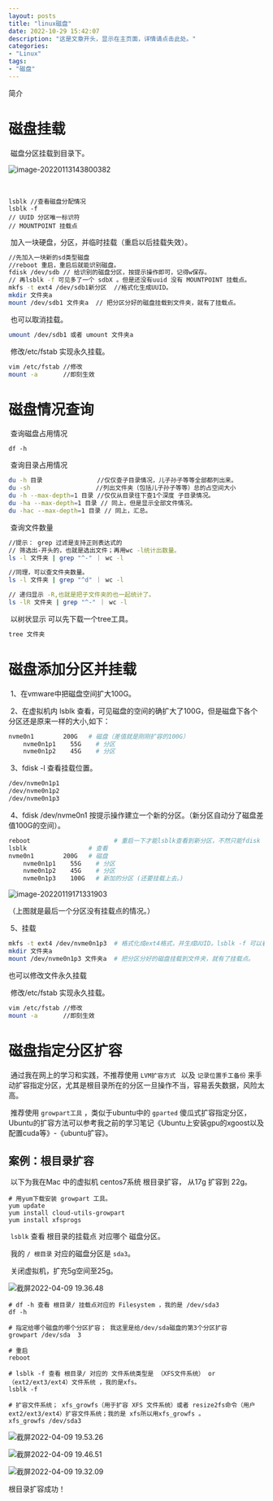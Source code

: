 ```yaml
---
layout: posts
title: "linux磁盘"
date: 2022-10-29 15:42:07
description: "这是文章开头，显示在主页面，详情请点击此处。"
categories: 
- "Linux"
tags:
- "磁盘"
---
```


简介 <!--more-->

# 磁盘挂载

​		磁盘分区挂载到目录下。

![image-20220113143800382](%E7%A3%81%E7%9B%98.assets/image-20220113143800382-7030379.png)

​		

```
lsblk //查看磁盘分配情况
lsblk -f
// UUID 分区唯一标识符
// MOUNTPOINT 挂载点
```

​		加入一块硬盘，分区，并临时挂载（重启以后挂载失效）。

```bash
//先加入一块新的sd类型磁盘
//reboot 重启，重启后就能识别磁盘。
fdisk /dev/sdb // 给识别的磁盘分区，按提示操作即可，记得w保存。
// 再lsblk -f 可见多了一个 sdbX 。但是还没有uuid 没有 MOUNTPOINT 挂载点。
mkfs -t ext4 /dev/sdb1新分区  //格式化生成UUID。
mkdir 文件夹a
mount /dev/sdb1 文件夹a  // 把分区分好的磁盘挂载到文件夹，就有了挂载点。
```

​		也可以取消挂载。

```bash
umount /dev/sdb1 或者 umount 文件夹a
```

​		修改/etc/fstab 实现永久挂载。

```bash
vim /etc/fstab //修改
mount -a       //即刻生效
```



# 磁盘情况查询	

​		查询磁盘占用情况

```
df -h
```

​		查询目录占用情况

```bash
du -h 目录               //仅仅查子目录情况，儿子孙子等等全部都列出来。
du -sh                  //列出文件夹（包括儿子孙子等等）总的占空间大小
du -h --max-depth=1 目录 //仅仅从目录往下查1个深度 子目录情况。
du -ha --max-depth=1 目录 // 同上，但是显示全部文件情况。
du -hac --max-depth=1 目录 // 同上，汇总。
```

​		查询文件数量

```bash
//提示： grep 过滤是支持正则表达式的
// 筛选出-开头的，也就是选出文件；再用wc -l统计出数量。
ls -l 文件夹 | grep "^-" ｜ wc -l  

//同理，可以查文件夹数量。
ls -l 文件夹 | grep "^d" ｜ wc -l

// 递归显示 -R,也就是把子文件夹的也一起统计了。
ls -lR 文件夹 | grep "^-" ｜ wc -l

```

​		以树状显示 可以先下载一个tree工具。

```bash
tree 文件夹
```



# 磁盘添加分区并挂载

​		1、在vmware中把磁盘空间扩大100G。

​		2、在虚拟机内 lsblk 查看，可见磁盘的空间的确扩大了100G，但是磁盘下各个分区还是原来一样的大小,如下：

```bash
nvme0n1        200G   # 磁盘（差值就是刚刚扩容的100G）
	nvme0n1p1    55G    # 分区
	nvme0n1p2    45G    # 分区
```

​		3、fdisk -l 查看挂载位置。

```bash
/dev/nvme0n1p1
/dev/nvme0n1p2
/dev/nvme0n1p3
```

​		4、fdisk /dev/nvme0n1  按提示操作建立一个新的分区。（新分区自动分了磁盘差值100G的空间）。

```bash
reboot                       # 重启一下才能lsblk查看到新分区，不然只能fdisk -l 看
lsblk                 # 查看
nvme0n1        200G   # 磁盘
	nvme0n1p1    55G    # 分区
	nvme0n1p2    45G    # 分区
	nvme0n1p3    100G   # 新加的分区 (还要挂载上去。)
```

![image-20220119171331903](%E7%A3%81%E7%9B%98.assets/image-20220119171331903.png)

（上图就是最后一个分区没有挂载点的情况。）

​		5、挂载

```bash
mkfs -t ext4 /dev/nvme0n1p3  # 格式化成ext4格式，并生成UUID。lsblk -f 可以看见新分区有了uuid了。
mkdir 文件夹a
mount /dev/nvme0n1p3 文件夹a  # 把分区分好的磁盘挂载到文件夹，就有了挂载点。
```

也可以修改文件永久挂载

​		修改/etc/fstab 实现永久挂载。

```bash
vim /etc/fstab //修改
mount -a       //即刻生效
```



# 磁盘指定分区扩容

​		通过我在网上的学习和实践，不推荐使用  `LVM扩容方式 ` 以及 `记录位置手工备份` 来手动扩容指定分区，尤其是根目录所在的分区一旦操作不当，容易丢失数据，风险太高。

​		推荐使用  `growpart工具`  ，类似于ubuntu中的 `gparted` 傻瓜式扩容指定分区，Ubuntu的扩容方法可以参考我之前的学习笔记《Ubuntu上安装gpu的xgoost以及配置cuda等》-《ubuntu扩容》。

## 案例：根目录扩容

​		以下为我在Mac 中的虚拟机 centos7系统 根目录扩容， 从17g 扩容到 22g。

```shell
# 用yum下载安装 growpart 工具。
yum update
yum install cloud-utils-growpart
yum install xfsprogs
```

​		`lsblk` 查看 根目录的挂载点 对应哪个 磁盘分区。

​		我的 `/ 根目录` 对应的磁盘分区是 `sda3`。

​		关闭虚拟机，扩充5g空间至25g。

![截屏2022-04-09 19.36.48](%E7%A3%81%E7%9B%98.assets/%E6%88%AA%E5%B1%8F2022-04-09%2019.36.48.jpg)

```shell
# df -h 查看 根目录/ 挂载点对应的 Filesystem ，我的是 /dev/sda3
df -h 

# 指定给哪个磁盘的哪个分区扩容； 我这里是给/dev/sda磁盘的第3个分区扩容
growpart /dev/sda  3

# 重启
reboot

# lsblk -f 查看 根目录/ 对应的 文件系统类型是 （XFS文件系统） or （ext2/ext3/ext4）文件系统 ，我的是xfs。
lsblk -f

# 扩容文件系统； xfs_growfs（用于扩容 XFS 文件系统）或者 resize2fs命令（用户ext2/ext3/ext4）扩容文件系统；我的是 xfs所以用xfs_growfs 。
xfs_growfs /dev/sda3
```

![截屏2022-04-09 19.53.26](%E7%A3%81%E7%9B%98.assets/%E6%88%AA%E5%B1%8F2022-04-09%2019.53.26.jpg)

![截屏2022-04-09 19.46.51](%E7%A3%81%E7%9B%98.assets/%E6%88%AA%E5%B1%8F2022-04-09%2019.46.51.jpg)

![截屏2022-04-09 19.32.09](%E7%A3%81%E7%9B%98.assets/%E6%88%AA%E5%B1%8F2022-04-09%2019.32.09.jpg)

根目录扩容成功！
